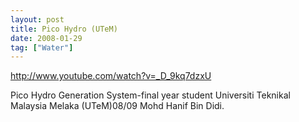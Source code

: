 ```yaml
---
layout: post
title: Pico Hydro (UTeM)
date: 2008-01-29
tag: ["Water"]
---
```


http://www.youtube.com/watch?v=_D_9kq7dzxU  

Pico Hydro Generation System-final year student Universiti Teknikal Malaysia Melaka (UTeM)08/09 Mohd Hanif Bin Didi.